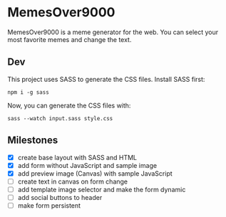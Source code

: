 # MemesOver9000

MemesOver9000 is a meme generator for the web. You can select your most favorite memes and change the text.

## Dev

This project uses SASS to generate the CSS files. Install SASS first:

```
npm i -g sass
```

Now, you can generate the CSS files with:

```
sass --watch input.sass style.css
```

## Milestones

- [x] create base layout with SASS and HTML
- [x] add form without JavaScript and sample image
- [x] add preview image (Canvas) with sample JavaScript
- [ ] create text in canvas on form change
- [ ] add template image selector and make the form dynamic
- [ ] add social buttons to header
- [ ] make form persistent
